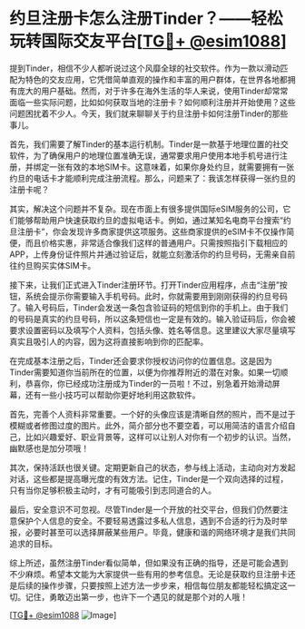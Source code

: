 # 约旦注册卡怎么注册Tinder？——轻松玩转国际交友平台[[TG💪+ @esim1088](https://t.me/s/esim1088)]

提到Tinder，相信不少人都听说过这个风靡全球的社交软件。作为一款以滑动匹配为特色的交友应用，它凭借简单直观的操作和丰富的用户群体，在世界各地都拥有庞大的用户基础。然而，对于许多在海外生活的华人来说，使用Tinder却常常面临一些实际问题，比如如何获取当地的注册卡？如何顺利注册并开始使用？这些问题困扰着不少人。今天，我们就来聊聊关于约旦注册卡如何注册Tinder的那些事儿。

首先，我们需要了解Tinder的基本运行机制。Tinder是一款基于地理位置的社交软件，为了确保用户的地理位置准确无误，通常要求用户使用本地手机号进行注册，并绑定一张有效的本地SIM卡。这意味着，如果你身处约旦，就需要拥有一张约旦的电话卡才能顺利完成注册流程。那么，问题来了：我该怎样获得一张约旦的注册卡呢？

其实，解决这个问题并不复杂。现在市面上有很多提供国际eSIM服务的公司，它们能够帮助用户快速获取约旦的虚拟电话卡。例如，通过某知名电商平台搜索“约旦注册卡”，你会发现许多商家提供这项服务。这些商家提供的eSIM卡不仅操作简便，而且价格实惠，非常适合像我们这样的普通用户。只需按照指引下载相应的APP，上传身份证件照片并通过验证后，就能立刻激活你的约旦号码，无需亲自前往约旦购买实体SIM卡。

接下来，让我们正式进入Tinder注册环节。打开Tinder应用程序，点击“注册”按钮，系统会提示你需要输入手机号码。此时，你就需要用到刚刚获得的约旦号码了。输入号码后，Tinder会发送一条包含验证码的短信到你的手机上。由于我们的号码是真实的约旦号码，所以这条短信也一定是有效的。输入验证码后，你会被要求设置密码以及填写个人资料，包括头像、姓名等信息。这里建议大家尽量填写真实且吸引人的内容，因为这将直接影响到你的匹配率。

在完成基本注册之后，Tinder还会要求你授权访问你的位置信息。这是因为Tinder需要知道你当前所在的位置，以便为你推荐附近的潜在对象。如果一切顺利，恭喜你，你已经成功注册成为Tinder的一员啦！不过，别急着开始滑动屏幕，还有一些小技巧可以帮助你更好地利用这款软件。

首先，完善个人资料非常重要。一个好的头像应该是清晰自然的照片，而不是过于模糊或者修图过度的图片。此外，简介部分也不要空着，可以用简洁的语言介绍自己，比如兴趣爱好、职业背景等，这样可以让别人对你有一个初步的认识。当然，幽默感也是加分项哦！

其次，保持活跃也很关键。定期更新自己的状态，参与线上活动，主动向对方发起对话，这些都是提高曝光度的有效方法。记住，Tinder是一个双向选择的过程，只有当你足够积极主动时，才有可能吸引到志同道合的人。

最后，安全意识不可忽视。尽管Tinder是一个开放的社交平台，但我们仍然要注意保护个人信息的安全。不要轻易透露过多私人信息，遇到不合适的行为及时举报，必要时甚至可以选择屏蔽某些用户。毕竟，健康和谐的网络环境才是我们共同追求的目标。

综上所述，虽然注册Tinder看似简单，但如果没有正确的指导，还是可能会遇到不少麻烦。希望本文能为大家提供一些有用的参考信息。无论是获取约旦注册卡还是后续的操作步骤，只要按照上述方法一步步来，相信每位朋友都能轻松搞定这一切。记住，勇敢迈出第一步，也许下一个遇见的就是那个对的人哦！

[[TG💪+ @esim1088](https://t.me/s/esim1088) ![Image](https://i.postimg.cc/4NQfJmqS/Snipaste-2025-05-13-00-14-12.png)]